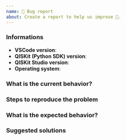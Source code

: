 ```yaml
---
name: 🐛 Bug report
about: Create a report to help us improve 🤔.
---
```


<!-- ⚠️ If you do not respect this template, your issue will be closed -->
<!-- ⚠️ Make sure to browse the opened and closed issues -->

<!-- ⚠️ Before writing your issue make sure you are using: -->
<!-- VSCode 1.23.x -->
<!-- qiskit-core ^0.5.x -->
<!-- The latest version of QISKit Studio -->

### Informations

- **VSCode version**:
- **QISKit (Python SDK) version**:
- **QISKit Studio version**:
- **Operating system**:

### What is the current behavior?



### Steps to reproduce the problem



### What is the expected behavior?



### Suggested solutions


